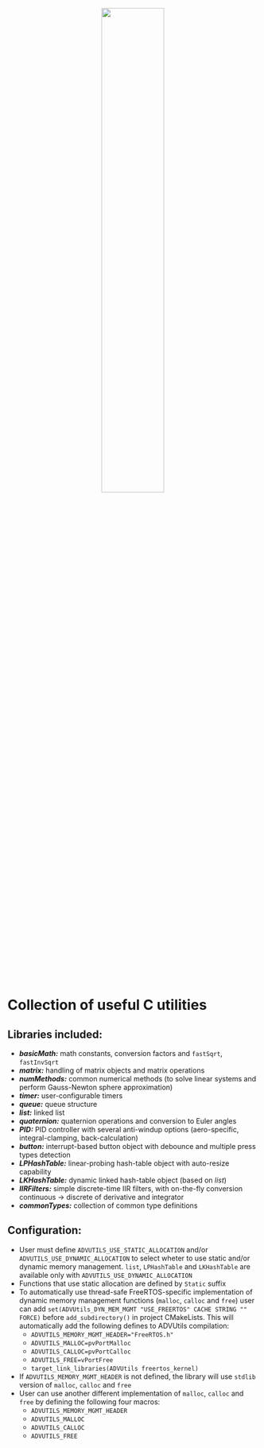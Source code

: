 <p align="center"> <img src="https://github.com/Tellicious/ADV-utils/assets/9076397/3ec512f1-2de6-4226-bc07-e4bfdd686a28" width=50% height=50%> </p>

# Collection of useful C utilities

## Libraries included:
- ***basicMath:*** math constants, conversion factors and `fastSqrt`, `fastInvSqrt`
- ***matrix:*** handling of matrix objects and matrix operations
- ***numMethods:*** common numerical methods (to solve linear systems and perform Gauss-Newton sphere approximation)
- ***timer:*** user-configurable timers
- ***queue:*** queue structure
- ***list:*** linked list
- ***quaternion:*** quaternion operations and conversion to Euler angles
- ***PID:*** PID controller with several anti-windup options (aero-specific, integral-clamping, back-calculation)
- ***button:*** interrupt-based button object with debounce and multiple press types detection
- ***LPHashTable:*** linear-probing hash-table object with auto-resize capability
- ***LKHashTable:*** dynamic linked hash-table object (based on _list_)
- ***IIRFilters:*** simple discrete-time IIR filters, with on-the-fly conversion continuous -> discrete of derivative and integrator
- ***commonTypes:*** collection of common type definitions

## Configuration:
- User must define `ADVUTILS_USE_STATIC_ALLOCATION` and/or `ADVUTILS_USE_DYNAMIC_ALLOCATION` to select wheter to use static and/or dynamic memory management. `list`, `LPHashTable` and `LKHashTable` are available only with `ADVUTILS_USE_DYNAMIC_ALLOCATION`
- Functions that use static allocation are defined by `Static` suffix
- To automatically use thread-safe FreeRTOS-specific implementation of dynamic memory management functions (`malloc`, `calloc` and `free`) user can add `set(ADVUtils_DYN_MEM_MGMT "USE_FREERTOS" CACHE STRING "" FORCE)` before `add_subdirectory()` in project CMakeLists. This will automatically add the following defines to ADVUtils compilation:
    - `ADVUTILS_MEMORY_MGMT_HEADER="FreeRTOS.h"`
    - `ADVUTILS_MALLOC=pvPortMalloc`
    - `ADVUTILS_CALLOC=pvPortCalloc`
    - `ADVUTILS_FREE=vPortFree`
    - `target_link_libraries(ADVUtils freertos_kernel)`
- If `ADVUTILS_MEMORY_MGMT_HEADER` is not defined, the library will use `stdlib` version of `malloc`, `calloc` and `free`
- User can use another different implementation of `malloc`, `calloc` and `free` by defining the following four macros:
    - `ADVUTILS_MEMORY_MGMT_HEADER`
    - `ADVUTILS_MALLOC`
    - `ADVUTILS_CALLOC`
    - `ADVUTILS_FREE`




